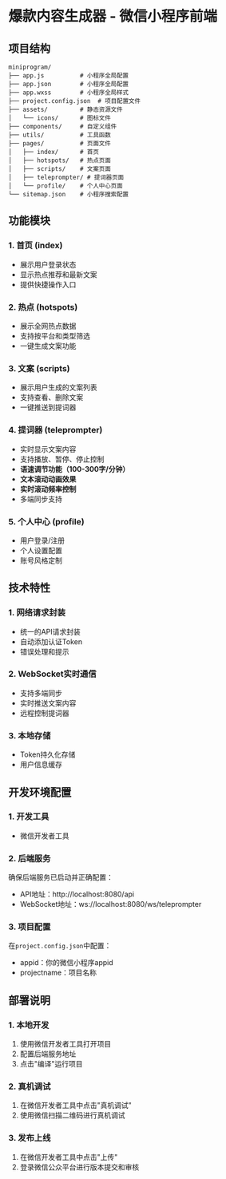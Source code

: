 # 爆款内容生成器 - 微信小程序前端

## 项目结构

```
miniprogram/
├── app.js          # 小程序全局配置
├── app.json        # 小程序全局配置
├── app.wxss        # 小程序全局样式
├── project.config.json  # 项目配置文件
├── assets/         # 静态资源文件
│   └── icons/      # 图标文件
├── components/     # 自定义组件
├── utils/          # 工具函数
├── pages/          # 页面文件
│   ├── index/      # 首页
│   ├── hotspots/   # 热点页面
│   ├── scripts/    # 文案页面
│   ├── teleprompter/ # 提词器页面
│   └── profile/    # 个人中心页面
└── sitemap.json    # 小程序搜索配置
```

## 功能模块

### 1. 首页 (index)
- 展示用户登录状态
- 显示热点推荐和最新文案
- 提供快捷操作入口

### 2. 热点 (hotspots)
- 展示全网热点数据
- 支持按平台和类型筛选
- 一键生成文案功能

### 3. 文案 (scripts)
- 展示用户生成的文案列表
- 支持查看、删除文案
- 一键推送到提词器

### 4. 提词器 (teleprompter)
- 实时显示文案内容
- 支持播放、暂停、停止控制
- **语速调节功能（100-300字/分钟）**
- **文本滚动动画效果**
- **实时滚动频率控制**
- 多端同步支持

### 5. 个人中心 (profile)
- 用户登录/注册
- 个人设置配置
- 账号风格定制

## 技术特性

### 1. 网络请求封装
- 统一的API请求封装
- 自动添加认证Token
- 错误处理和提示

### 2. WebSocket实时通信
- 支持多端同步
- 实时推送文案内容
- 远程控制提词器

### 3. 本地存储
- Token持久化存储
- 用户信息缓存

## 开发环境配置

### 1. 开发工具
- 微信开发者工具

### 2. 后端服务
确保后端服务已启动并正确配置：
- API地址：http://localhost:8080/api
- WebSocket地址：ws://localhost:8080/ws/teleprompter

### 3. 项目配置
在`project.config.json`中配置：
- appid：你的微信小程序appid
- projectname：项目名称

## 部署说明

### 1. 本地开发
1. 使用微信开发者工具打开项目
2. 配置后端服务地址
3. 点击"编译"运行项目

### 2. 真机调试
1. 在微信开发者工具中点击"真机调试"
2. 使用微信扫描二维码进行真机调试

### 3. 发布上线
1. 在微信开发者工具中点击"上传"
2. 登录微信公众平台进行版本提交和审核